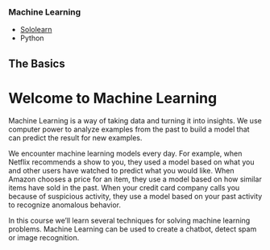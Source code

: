 
### Machine Learning

* [Sololearn](https://www.sololearn.com/learning/1094)
* Python

## The Basics

# Welcome to Machine Learning

Machine Learning is a way of taking data and turning it into insights.
We use computer power to analyze examples from the past to build a model that can predict the result for new examples.

We encounter machine learning models every day.
For example, when Netflix recommends a show to you, they used a model based on what you and other users have watched to predict what you would like. When Amazon chooses a price for an item, they use a model based on how similar items have sold in the past. When your credit card company calls you because of suspicious activity, they use a model based on your past activity to recognize anomalous behavior.

In this course we’ll learn several techniques for solving machine learning problems.
Machine Learning can be used to create a chatbot, detect spam or image recognition.
